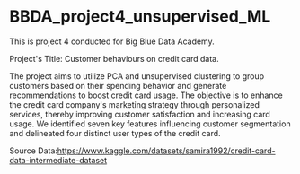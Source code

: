 # BBDA_project4_unsupervised_ML

This is project 4 conducted for Big Blue Data Academy.

Project's Title: Customer behaviours on credit card data.

The project aims to utilize PCA and unsupervised clustering to group customers based on their spending behavior and generate recommendations to boost credit card usage. The objective is to enhance the credit card company's marketing strategy through personalized services, thereby improving customer satisfaction and increasing card usage.
We identified seven key features influencing customer segmentation and delineated four distinct user types of the credit card.

Source Data:https://www.kaggle.com/datasets/samira1992/credit-card-data-intermediate-dataset 


